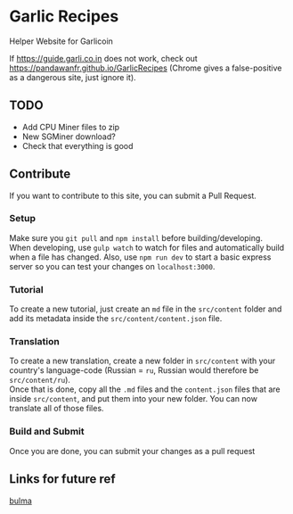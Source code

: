 # Garlic Recipes
Helper Website for Garlicoin  

If https://guide.garli.co.in does not work, check out https://pandawanfr.github.io/GarlicRecipes (Chrome gives a false-positive as a dangerous site, just ignore it).

## TODO
- Add CPU Miner files to zip
- New SGMiner download?
- Check that everything is good

## Contribute
If you want to contribute to this site, you can submit a Pull Request.  

### Setup
Make sure you `git pull` and `npm install` before building/developing.  
When developing, use `gulp watch` to watch for files and automatically build when a file has changed. Also, use `npm run dev` to start a basic express server so you can test your changes on `localhost:3000`.

### Tutorial
To create a new tutorial, just create an `md` file in the `src/content` folder and add its metadata inside the `src/content/content.json` file.

### Translation
To create a new translation, create a new folder in `src/content` with your country's language-code (Russian = `ru`, Russian would therefore be `src/content/ru`).  
Once that is done, copy all the `.md` files and the `content.json` files that are inside `src/content`, and put them into your new folder. You can now translate all of those files.  

### Build and Submit
Once you are done, you can submit your changes as a pull request

## Links for future ref
[bulma](https://bulma.io/)
